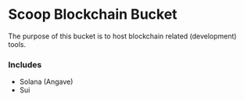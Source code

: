 # Scoop Blockchain Bucket

The purpose of this bucket is to host blockchain related (development) tools.

### Includes
- Solana (Angave)
- Sui
